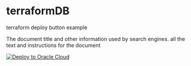 # terraformDB
terraform deploy button example
<html>
    <head>
        The document title and other information used by search engines.
    </head>
    <body>
        all the text and instructions for the document

  <a 
          href="https://cloud.oracle.com/resourcemanager/stacks/create&zipUrl=https://github.com/RawanAk/terraformDB/releases/download/v0.2-alpha/terraformfiles.zip" target="nofollow">
            <img 
          src="https://oci-resourcemanager-plugin.plugins.oci.oraclecloud.com/latest/deploy-to-oracle-cloud.svg" 
          alt="Deploy to Oracle Cloud"/>
          </a>   
         
          
          
   </body>
</html> 
